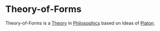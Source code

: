 # Theory-of-Forms

Theory-of-Forms is a [Theory](7000001.md) in [Philosophics](645000.md) based on Ideas of [Platon](70000039.md).